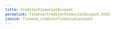 ```yaml
---
title: CreditorFinancialAccount
permalink: finance/CreditorFinancialAccount.html
jsonid: finance_creditorfinancialaccount
---
```

